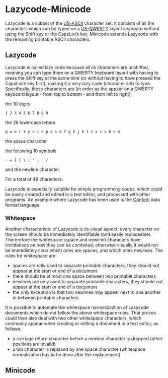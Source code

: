 # Lazycode-Minicode
Lazycode is a subset of the [US-ASCII](https://en.wikipedia.org/wiki/ASCII) character set: it consists of all the characters which can be typed on a [US-QWERTY](https://en.wikipedia.org/wiki/QWERTY) layout keyboard without using the Shift key or the CapsLock key. Minicode extends Lazycode with the remaining printable ASCII characters.

## Lazycode

Lazycode is called lazy code because all its characters are unshifted, meaning you can type them on a QWERTY keyboard layout with having to press the Shift key at the same time (or without having to have pressed the CapsLock key first), making it a very lazy code (character set) to type. Specifically, these characters are [in order as the appear on a QWERTY keyboard layout - from top to bottom - and from left to right]:

the 10 digits

    1 2 3 4 5 6 7 8 9 0

the 26 lowercase letters

    q w e r t y u i o p a s d f g h j k l z x c v b n m

the space character
     
the following 10 symbols

    - = [ ] \ ; ' , . /
    
and the newline character.

For a total of 48 characters.

Lazycode is especially suitable for simple programming codes, which could be easily created and edited in a text editor, and processed with other programs. An example where Lazycode has been used is the [Confetti](https://github.com/rolancon/confetti) data format language.

### Whitespace

Another characteristic of Lazycode is its visual aspect: every character on the screen should be immediately identifiable (and easily replaceable). Thererefore the whitespace (space and newline) characters have limititations on how they can be combined, otherwise visually it would not be immediately clear which ones are spaces, and which ones newlines. The rules for whitespace are:
- spaces are only used to separate printable characters, they should not appear at the start or end of a document
- there should be at most one space between two printable characters
- newlines are only used to separate printable characters, they should not appear at the start or end of a document
- the only exception is that two newlines may appear next to one another in between printable characters

It is possible to automate the whitespace normalizaztion of Lazycode documents which do not follow the above whitespace rules. That proces could then also deal with two other whitespace characters, which commonly appear when creating or editing a document in a text editor, as follows:
- a carriage return character before a newline character is dropped (other positions are invalid)
- a tab character is replaced by one space character (whitespace normalization has to be done after the replacement)

## Minicode

